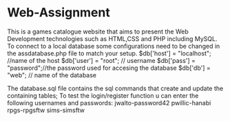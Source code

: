 # Web-Assignment
This is a games catalogue website that aims to present the Web Development technologies such as HTML,CSS and PHP including MySQL.
To connect to a local database some configurations need to be changed in the assdatabase.php file to match your setup.
$db['host'] = "localhost"; //name of the host
$db['user'] = "root"; // username
$db['pass'] = "password";//the password used for accesing the database
$db['db'] = "web"; // name of the database

The database.sql file contains the sql commands that create and update the containing tables;
To test the login/register function u can enter the following usernames and passwords:
jwalto-password42
pwillic-hanabi
rpgs-rpgsftw
sims-simsftw
